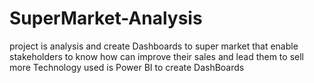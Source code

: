 # SuperMarket-Analysis
project is analysis and create Dashboards to super market that enable stakeholders to know how can improve their sales and lead them to sell more 
Technology used is Power BI to create DashBoards
